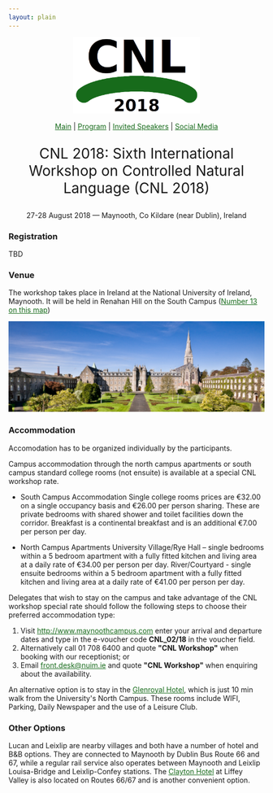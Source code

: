 ```yaml
---
layout: plain
---
```

<style>
a { color: #176B1B; }
#main_content a:hover { color: #30a030; }
</style>
<p align="middle"><img src="cnl2018logo.png" width="250"/></p>
<p class="tabs" align="middle">
<a href="cnl2018.html">Main</a> | <a href="cnl2018program.html">Program</a> | <a href="cnl2018speakers.html">Invited Speakers</a> | <a href="cnl2018SM.html">Social Media</a>
</p>
<p align="middle" style="font-size:200%">CNL 2018: Sixth International Workshop on Controlled Natural Language (CNL 2018)</p>
<p align="middle">27-28 August 2018 — Maynooth, Co Kildare (near Dublin), Ireland</p>


### Registration

TBD

### Venue

The workshop takes place in Ireland at the National University of Ireland, Maynooth. It will be held in Renahan Hill on the South Campus ([Number 13 on this map](https://www.maynoothuniversity.ie/campus-life/campus-map))

<p align="middle">
<a href="https://www.maynoothuniversity.ie/campus-life/campus-photo-tour"><img src="NUIMCampus.jpg" width="800"/></a>
</p>

### Accommodation

Accomodation has to be organized individually by the participants.

Campus accommodation through the north campus apartments or south campus standard college rooms (not ensuite) is available at a special CNL workshop rate.

- South Campus Accommodation Single college rooms prices are €32.00 on a single occupancy basis and €26.00 per person sharing. These are private bedrooms with shared shower and toilet facilities down the corridor. Breakfast is a continental breakfast and is an additional €7.00 per person per day.

- North Campus Apartments University Village/Rye Hall – single bedrooms within a 5 bedroom apartment with a fully fitted kitchen and living area at a daily rate of €34.00 per person per day. River/Courtyard - single ensuite bedrooms within a 5 bedroom apartment with a fully fitted kitchen and living area at a daily rate of €41.00 per person per day.

Delegates that wish to stay on the campus and take advantage of the CNL workshop special rate should follow the following steps to choose their preferred accommodation type:

1. Visit <http://www.maynoothcampus.com> enter your arrival and departure dates and type in the e-voucher code **CNL_02/18** in the voucher field.
2. Alternatively call 01 708 6400 and quote **"CNL Workshop"** when booking with our receptionist; or
3. Email front.desk@nuim.ie and quote **"CNL Workshop"** when enquiring about the availability.


An alternative option is to stay in the [Glenroyal Hotel](https://www.glenroyal.ie), which is just 10 min walk from the University's North Campus. These rooms include WIFI, Parking, Daily Newspaper and the use of a Leisure Club.

### Other Options
Lucan and Leixlip are nearby villages and both have a number of hotel and B&B options. They are connected to Maynooth by Dublin Bus Route 66 and 67, while a regular rail service also operates between Maynooth and Leixlip Louisa-Bridge and Leixlip-Confey stations. The [Clayton Hotel](https://www.www.claytonhotelliffeyvalley.com.ie) at Liffey Valley is also located on Routes 66/67 and is another convenient option. 
